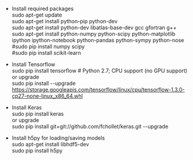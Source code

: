 - Install required packages  
sudo apt-get update  
sudo apt-get install python-pip python-dev  
sudo apt-get install python-dev libatlas-base-dev gcc gfortran g++  
sudo apt-get install python-numpy python-scipy python-matplotlib ipython ipython-notebook python-pandas python-sympy python-nose
#sudo pip install numpy scipy  
#sudo pip install scikit-learn

- Install Tensorflow  
sudo pip install tensorflow      # Python 2.7; CPU support (no GPU support)  
or upgrade  
sudo pip install --upgrade https://storage.googleapis.com/tensorflow/linux/cpu/tensorflow-1.3.0-cp27-none-linux_x86_64.whl

- Install Keras  
sudo pip install keras  
or upgrade  
sudo pip install git+git://github.com/fchollet/keras.git --upgrade

- Install h5py for loading/saving models  
sudo apt-get install libhdf5-dev  
sudo pip install h5py

